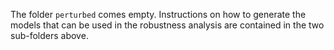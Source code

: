 The folder `perturbed` comes empty.
Instructions on how to generate the models that can be used in the robustness analysis are contained in the two sub-folders above.